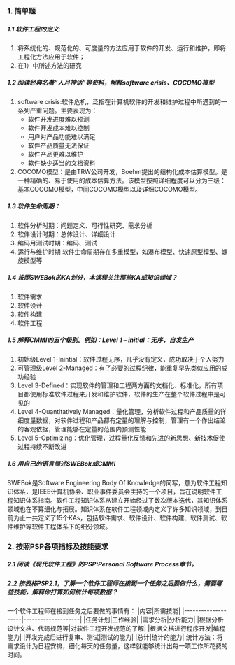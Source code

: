 ### 1. 简单题

##### 1.1 软件工程的定义:
1. 将系统化的、规范化的、可度量的方法应用于软件的开发、运行和维护，即将工程化方法应用于软件；
2. 在1）中所述方法的研究

##### 1.2 阅读经典名著“人月神话”等资料，解释software crisis、COCOMO模型
1. software crisis:软件危机，泛指在计算机软件的开发和维护过程中所遇到的一系列严重问题。主要表现为：
    - 软件开发进度难以预测
    - 软件开发成本难以控制
    - 用户对产品功能难以满足
    - 软件产品质量无法保证
    - 软件产品更难以维护
    - 软件缺少适当的文档资料
2. COCOMO模型：是由TRW公司开发，Boehm提出的结构化成本估算模型。是一种精确的、易于使用的成本估算方法。该模型按照详细程度可以分为三级：基本COCOMO模型，中间COCOMO模型以及详细COCOMO模型。

##### 1.3 软件生命周期：
1. 软件分析时期：问题定义、可行性研究、需求分析
2. 软件设计时期：总体设计、详细设计
3. 编码月测试时期：编码、测试
4. 运行与维护时期
软件生命周期存在多重模型，如瀑布模型、快速原型模型、螺旋模型等

##### 1.4 按照SWEBok的KA划分，本课程关注那些KA或知识领域？
1.	软件需求
2.	软件设计
3.	软件构建
4.	软件工程

##### 1.5 解释CMMI的五个级别。例如：Level 1 – initial：无序，自发生产
1.	初始级Level 1-Inintial：软件过程无序，几乎没有定义，成功取决于个人努力
2.	可管理级Level 2-Managed：有了必要的过程纪律，能重复早先类似应用的成功经验
3.	Level 3-Defined：实现软件的管理和工程两方面的文档化、标准化，所有项目都使用标准软件过程来开发和维护软件，软件的生产在整个软件过程中是可见的
4.	Level 4-Quantitatively Managed：量化管理，分析软件过程和产品质量的详细度量数据，对软件过程和产品都有定量的理解与控制，管理有一个作出结论的客观依据，管理能够在定量的范围内预测性能
5.	Level 5-Optimizing：优化管理，过程量化反馈和先进的新思想、新技术促使过程持续不断改进

##### 1.6 用自己的语言简述SWEBok或CMMI
SWEBok是Software Engineering Body Of Knowledge的简写，意为软件工程知识体系，是IEEE计算机协会、职业事件委员会主持的一个项目，旨在说明软件工程知识体系指南。软件工程知识体系从建立开始经过了数次版本迭代，其知识体系领域也在不算细化与拓展。知识体系在软件工程领域内定义了许多知识领域，到目前为止一共定义了15个KAs，包括软件需求、软件设计、软件构建、软件测试、软件维护等软件工程体系下的细分领域。

### 2. 按照PSP各项指标及技能要求
##### 2.1 阅读《现代软件工程》的PSP:Personal Software Process章节。	

##### 2.2 按表格PSP2.1，了解一个软件工程师在接到一个任务之后要做什么，需要哪些技能，解释你打算如何统计每项数据？
一个软件工程师在接到任务之后要做的事情有：
|内容|所需技能|
|--------------------|--------------------|
|任务计划|工作经验|
|需求分析|分析能力|
|根据分析设计文档、代码规范等|对软件工程开发规范的了解|
|根据文档进行程序开发|编程能力|
|开发完成后进行复审、测试|测试的能力|
|总计|统计的能力|
统计方法：将需求设计为日程安排，细化每天的任务量，这样就能够统计出每一项工作所花费的时间。
